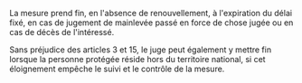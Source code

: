   
La mesure prend fin, en l'absence de renouvellement, à l'expiration du délai fixé, en cas de jugement de mainlevée passé en force de chose jugée ou en cas de décès de l'intéressé.   

  
Sans préjudice des articles 3 et 15, le juge peut également y mettre fin lorsque la personne protégée réside hors du territoire national, si cet éloignement empêche le suivi et le contrôle de la mesure.  

